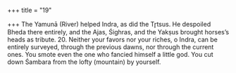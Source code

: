 +++
title = "19"

+++
The Yamunā (River) helped Indra, as did the Tr̥tsus. He despoiled  Bheda there entirely,
and the Ajas, Śighras, and the Yakṣus brought horses’s heads as tribute. 20. Neither your favors nor your riches, o Indra, can be entirely surveyed,  through the previous dawns, nor through the current ones.
You smote even the one who fancied himself a little god. You cut down  Śambara from the lofty (mountain) by yourself.